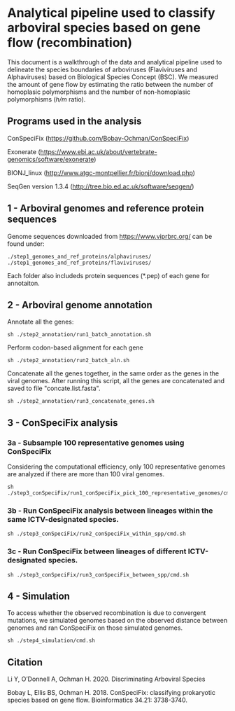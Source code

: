 # Analytical pipeline used to classify arboviral species based on gene flow (recombination)

This document is a walkthrough of the data and analytical pipeline used to delineate the species boundaries of arboviruses (Flaviviruses and Alphaviruses) based on Biological Species Concept (BSC). We measured the amount of gene flow by estimating the ratio between the number of homoplasic polymorphisms and the number of non-homoplasic polymorphisms (*h/m* ratio).

## Programs used in the analysis

ConSpeciFix (https://github.com/Bobay-Ochman/ConSpeciFix)

Exonerate (https://www.ebi.ac.uk/about/vertebrate-genomics/software/exonerate)

BIONJ_linux (http://www.atgc-montpellier.fr/bionj/download.php)

SeqGen version 1.3.4 (http://tree.bio.ed.ac.uk/software/seqgen/)



## 1 - Arboviral genomes and reference protein sequences

Genome sequences downloaded from https://www.viprbrc.org/ can be found under: 

    ./step1_genomes_and_ref_proteins/alphaviruses/
    ./step1_genomes_and_ref_proteins/flaviviruses/

Each folder also includeds protein sequences (\*.pep) of each gene for annotaiton. 

## 2 - Arboviral genome annotation

Annotate all the genes:  

    sh ./step2_annotation/run1_batch_annotation.sh

Perform codon-based alignment for each gene

    sh ./step2_annotation/run2_batch_aln.sh
    
Concatenate all the genes together, in the same order as the genes in the viral genomes. After running this script, all the genes are concatenated and saved to file "concate.list.fasta". 
    
    sh ./step2_annotation/run3_concatenate_genes.sh

## 3 - ConSpeciFix analysis

### 3a - Subsample 100 representative genomes using ConSpeciFix

Considering the computational efficiency, only 100 representative genomes are analyzed if there are more than 100 viral genomes.

    sh ./step3_conSpeciFix/run1_conSpeciFix_pick_100_representative_genomes/cmd.sh
    

### 3b - Run ConSpeciFix analysis between lineages within the same ICTV-designated species.

    
    sh ./step3_conSpeciFix/run2_conSpeciFix_within_spp/cmd.sh

### 3c - Run ConSpeciFix between lineages of different ICTV-designated species.


    sh ./step3_conSpeciFix/run3_conSpeciFix_between_spp/cmd.sh

## 4 - Simulation

To access whether the observed recombination is due to convergent mutations, we simulated genomes based on the observed distance between genomes and ran ConSpeciFix on those simulated genomes. 
    
    sh ./step4_simulation/cmd.sh
    
## Citation

Li Y, O’Donnell A, Ochman H. 2020. Discriminating Arboviral Species

Bobay L, Ellis BS, Ochman H. 2018. ConSpeciFix: classifying prokaryotic species based on gene flow. Bioinformatics 34.21: 3738-3740.
